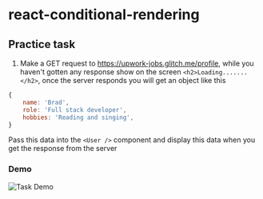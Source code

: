# react-conditional-rendering

## Practice task

1. Make a GET request to https://upwork-jobs.glitch.me/profile, while you haven't gotten any response show on the screen `<h2>Loading.......</h2>`, once the server responds you will get an object like this

```javascript
{
    name: 'Brad',
    role: 'Full stack developer',
    hobbies: 'Reading and singing',
}
```

Pass this data into the `<User />` component and display this data when you get the response from the server

### Demo

![Task Demo](https://raw.githubusercontent.com/rotimi-best/react-conditional-rendering/master/src/assets/loading_demo.gif)
